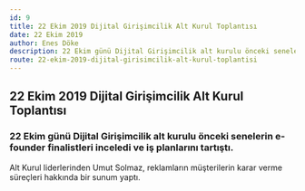 ```yaml
---
id: 9
title: 22 Ekim 2019 Dijital Girişimcilik Alt Kurul Toplantısı
date: 22 Ekim 2019
author: Enes Döke
description: 22 Ekim günü Dijital Girişimcilik alt kurulu önceki senelerin e-Founder finalistlerini inceledi ve iş planlarını tartıştı.
route: 22-ekim-2019-dijital-girisimcilik-alt-kurul-toplantisi
---
```

## 22 Ekim 2019 Dijital Girişimcilik Alt Kurul Toplantısı

### 22 Ekim günü Dijital Girişimcilik alt kurulu önceki senelerin e-founder finalistleri inceledi ve iş planlarını tartıştı.

Alt Kurul liderlerinden Umut Solmaz, reklamların müşterilerin karar verme süreçleri hakkında bir sunum yaptı.